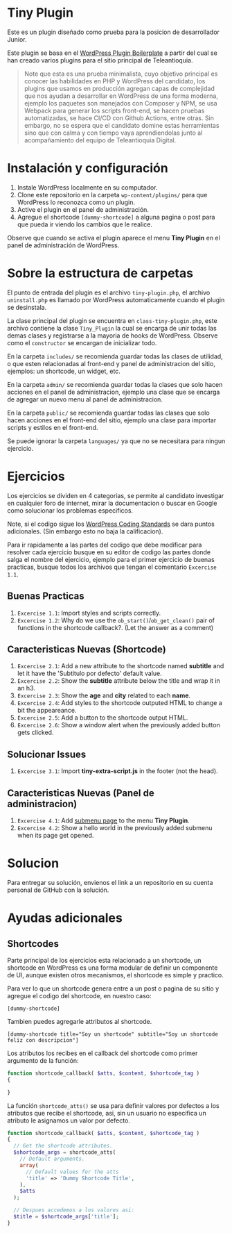 # Tiny Plugin
Este es un plugin diseñado como prueba para la posicion de desarrollador Junior.

Este plugin se basa en el [WordPress Plugin Boilerplate](https://github.com/DevinVinson/WordPress-Plugin-Boilerplate) a partir del cual se han creado varios plugins para el sitio principal de Teleantioquia.

> Note que esta es una prueba minimalista, cuyo objetivo principal es conocer las habilidades en PHP y WordPress del candidato, los plugins que usamos en producción agregan capas de complejidad que nos ayudan a desarrollar en WordPress de una forma moderna, ejemplo los paquetes son manejados con Composer y NPM, se usa Webpack para generar los scripts front-end, se hacen pruebas automatizadas, se hace CI/CD con Github Actions, entre otras. Sin embargo, no se espera que el candidato domine estas herramientas sino que con calma y con tiempo vaya aprendiendolas junto al acompañamiento del equipo de Teleantioquia Digital.

# Instalación y configuración
1. Instale WordPress localmente en su computador.
2. Clone este repositorio en la carpeta `wp-content/plugins/` para que WordPress lo reconozca como un plugin.
3. Active el plugin en el panel de administración.
4. Agregue el shortcode `[dummy-shortcode]` a alguna pagina o post para que pueda ir viendo los cambios que le realice.

Observe que cuando se activa el plugin aparece el menu **Tiny Plugin** en el panel de administración de WordPress.

# Sobre la estructura de carpetas
El punto de entrada del plugin es el archivo `tiny-plugin.php`, el archivo `uninstall.php` es llamado por WordPress automaticamente cuando el plugin se desinstala.

La clase principal del plugin se encuentra en `class-tiny-plugin.php`, este archivo contiene la clase `Tiny_Plugin` la cual se encarga de unir todas las demas clases y registrarse a la mayoria de hooks de WordPress. Observe como el `constructor` se encargan de inicializar todo.

En la carpeta `includes/` se recomienda guardar todas las clases de utilidad, o que esten relacionadas al front-end y panel de administracion del sitio, ejemplos: un shortcode, un widget, etc.

En la carpeta `admin/` se recomienda guardar todas la clases que solo hacen acciones en el panel de administracion, ejemplo una clase que se encarga de agregar un nuevo menu al panel de administracion.

En la carpeta `public/` se recomienda guardar todas las clases que solo hacen acciones en el front-end del sitio, ejemplo una clase para importar scripts y estilos en el front-end.

Se puede ignorar la carpeta `languages/` ya que no se necesitara para ningun ejercicio.

# Ejercicios

Los ejercicios se dividen en 4 categorias, se permite al candidato investigar en cualquier foro de internet, mirar la documentacion o buscar en Google como solucionar los problemas especificos.

Note, si el codigo sigue los [WordPress Coding Standards](https://make.wordpress.org/core/handbook/best-practices/coding-standards/) se dara puntos adicionales. (Sin embargo esto no baja la calificacion).

Para ir rapidamente a las partes del codigo que debe modificar para resolver cada ejercicio busque en su editor de codigo las partes donde salga el nombre del ejercicio, ejemplo para el primer ejercicio de buenas practicas, busque todos los archivos que tengan el comentario `Excercise 1.1`.

## Buenas Practicas
1. `Excercise 1.1`: Import styles and scripts correctly.
2. `Excercise 1.2`: Why do we use the `ob_start()`/`ob_get_clean()` pair of functions in the shortcode callback?. (Let the answer as a comment)

## Caracteristicas Nuevas (Shortcode)
1. `Excercise 2.1`: Add a new attribute to the shortcode named **subtitle** and let it have the 'Subtitulo por defecto' default value.
2. `Excercise 2.2`: Show the **subtitle** attribute below the title and wrap it in an h3.
3. `Excercise 2.3`: Show the **age** and **city** related to each **name**.
4. `Excercise 2.4`: Add styles to the shortcode outputed HTML to change a bit the appeareance.
5. `Excercise 2.5`: Add a button to the shortcode output HTML.
6. `Excercise 2.6`: Show a window alert when the previously added button gets clicked.

## Solucionar Issues
1. `Excercise 3.1`: Import **tiny-extra-script.js** in the footer (not the head).

## Caracteristicas Nuevas (Panel de administracion)
1. `Excercise 4.1`: Add [submenu page](https://developer.wordpress.org/reference/functions/add_submenu_page/) to the menu **Tiny Plugin**.
2. `Excercise 4.2`: Show a hello world in the previously added submenu when its page get opened.

# Solucion
Para entregar su solución, envienos el link a un repositorio en su cuenta personal de GitHub con la solución.

# Ayudas adicionales
## Shortcodes
Parte principal de los ejercicios esta relacionado a un shortcode, un shortcode en WordPress es una forma modular de definir un componente de UI, aunque existen otros mecanismos, el shortcode es simple y practico.

Para ver lo que un shortcode genera entre a un post o pagina de su sitio y agregue el codigo del shortcode, en nuestro caso:

```
[dummy-shortcode]
```

Tambien puedes agregarle attributos al shortcode.
```
[dummy-shortcode title="Soy un shortcode" subtitle="Soy un shortcode feliz con descripcion"]
```

Los atributos los recibes en el callback del shortcode como primer argumento de la función:

```php
function shortcode_callback( $atts, $content, $shortcode_tag )
{

}
```

La función `shortcode_atts()` se usa para definir valores por defectos a los atributos que recibe el shortcode, asi, sin un usuario no especifica un atributo le asignamos un valor por defecto.

```php
function shortcode_callback( $atts, $content, $shortcode_tag )
{
  // Get the shortcode attributes.
  $shortcode_args = shortcode_atts(
    // Default arguments.
    array(
      // Default values for the atts
      'title' => 'Dummy Shortcode Title',
    ),
    $atts
  );

  // Despues accedemos a los valores asi:
  $title = $shortcode_args['title'];
}
```
